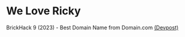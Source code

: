 # We Love Ricky
BrickHack 9 (2023) - Best Domain Name from Domain.com [(Devpost)](https://devpost.com/software/we-love-bricky)
